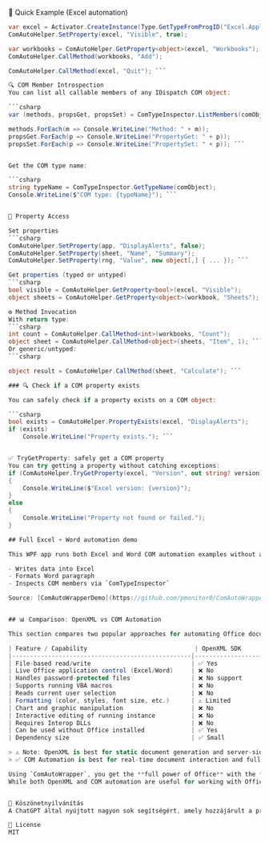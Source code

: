 🚀 Quick Example (Excel automation)

```csharp
var excel = Activator.CreateInstance(Type.GetTypeFromProgID("Excel.Application")!);
ComAutoHelper.SetProperty(excel, "Visible", true);

var workbooks = ComAutoHelper.GetProperty<object>(excel, "Workbooks");
ComAutoHelper.CallMethod(workbooks, "Add");

ComAutoHelper.CallMethod(excel, "Quit"); ```

🔍 COM Member Introspection
You can list all callable members of any IDispatch COM object:

```csharp
var (methods, propsGet, propsSet) = ComTypeInspector.ListMembers(comObject);

methods.ForEach(m => Console.WriteLine("Method: " + m));
propsGet.ForEach(p => Console.WriteLine("PropertyGet: " + p));
propsSet.ForEach(p => Console.WriteLine("PropertySet: " + p)); ```


Get the COM type name:

```csharp
string typeName = ComTypeInspector.GetTypeName(comObject);
Console.WriteLine($"COM type: {typeName}"); ```


🧰 Property Access

Set properties
```csharp
ComAutoHelper.SetProperty(app, "DisplayAlerts", false);
ComAutoHelper.SetProperty(sheet, "Name", "Summary");
ComAutoHelper.SetProperty(rng, "Value", new object[,] { ... }); ```

Get properties (typed or untyped)
```csharp
bool visible = ComAutoHelper.GetProperty<bool>(excel, "Visible");
object sheets = ComAutoHelper.GetProperty<object>(workbook, "Sheets"); ```

⚙️ Method Invocation
With return type:
```csharp
int count = ComAutoHelper.CallMethod<int>(workbooks, "Count");
object sheet = ComAutoHelper.CallMethod<object>(sheets, "Item", 1); ```
Or generic/untyped:
```csharp

object result = ComAutoHelper.CallMethod(sheet, "Calculate"); ```

### 🔍 Check if a COM property exists

You can safely check if a property exists on a COM object:

```csharp
bool exists = ComAutoHelper.PropertyExists(excel, "DisplayAlerts");
if (exists)
    Console.WriteLine("Property exists."); ```


✅ TryGetProperty: safely get a COM property
You can try getting a property without catching exceptions:
if (ComAutoHelper.TryGetProperty(excel, "Version", out string? version))
{
    Console.WriteLine($"Excel version: {version}");
}
else
{
    Console.WriteLine("Property not found or failed.");
}

## Full Excel + Word automation demo

This WPF app runs both Excel and Word COM automation examples without any Interop DLLs:

- Writes data into Excel
- Formats Word paragraph
- Inspects COM members via `ComTypeInspector`

Source: [ComAutoWrapperDemo](https://github.com/pmonitor0/ComAutoWrapperDemo)


## 📊 Comparison: OpenXML vs COM Automation

This section compares two popular approaches for automating Office documents in C#.

| Feature / Capability                              | OpenXML SDK           | COM Automation (`ComAutoWrapper`) |
|--------------------------------------------------|------------------------|------------------------------------|
| File-based read/write                            | ✅ Yes                | ❌ No                              |
| Live Office application control (Excel/Word)     | ❌ No                 | ✅ Yes                             |
| Handles password-protected files                 | ❌ No support         | ✅ Yes (if Office can open it)     |
| Supports running VBA macros                      | ❌ No                 | ✅ Yes                             |
| Reads current user selection                     | ❌ No                 | ✅ Yes                             |
| Formatting (color, styles, font size, etc.)      | ⚠️ Limited            | ✅ Full                            |
| Chart and graphic manipulation                   | ❌ No                 | ✅ Yes                             |
| Interactive editing of running instance          | ❌ No                 | ✅ Yes                             |
| Requires Interop DLLs                            | ❌ No                 | ❌ No (via ComAutoWrapper)         |
| Can be used without Office installed             | ✅ Yes                | ❌ No                              |
| Dependency size                                  | ✅ Small              | ✅ Small (via wrapper)             |

> ⚠️ Note: OpenXML is best for static document generation and server-side manipulation.  
> ✅ COM Automation is best for real-time document interaction and full feature access.

Using `ComAutoWrapper`, you get the **full power of Office** with the **ease of a lightweight, interop-free helper**, suitable for Excel and Word automation alike.
While both OpenXML and COM automation are useful for working with Office documents, they serve very different use cases. Here’s a feature-by-feature comparison to help you decide.


🙏 Köszönetnyilvánítás
A ChatGPT által nyújtott nagyon sok segítségért, amely hozzájárult a projekt egyes részeinek megvalósításához.

📄 License
MIT

